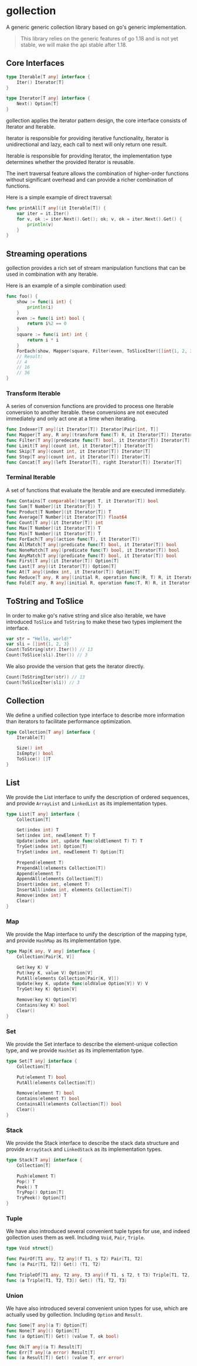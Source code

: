 # gollection

A generic generic collection library based on go's generic implementation.

> This library relies on the generic features of go 1.18 and is not yet stable, we will make the api stable after 1.18.

## Core Interfaces

```go
type Iterable[T any] interface {
	Iter() Iterator[T]
}

type Iterator[T any] interface {
	Next() Option[T]
}
```

gollection applies the iterator pattern design, the core interface consists of Iterator and Iterable.

Iterator is responsible for providing iterative functionality, Iterator is unidirectional and lazy, each call to next will only return one result.

Iterable is responsible for providing Iterator, the implementation type determines whether the provided Iterator is reusable.

The inert traversal feature allows the combination of higher-order functions without significant overhead and can provide a richer combination of functions.

Here is a simple example of direct traversal:

```go
func printAll[T any](it Iterable[T]) {
	var iter = it.Iter()
	for v, ok := iter.Next().Get(); ok; v, ok = iter.Next().Get() {
		println(v)
	}
}
```

## Streaming operations

gollection provides a rich set of stream manipulation functions that can be used in combination with any Iterable.

Here is an example of a simple combination used:

```go
func foo() {
	show := func(i int) {
		println(i)
	}
	even := func(i int) bool {
		return i%2 == 0
	}
	square := func(i int) int {
		return i * i
	}
	ForEach(show, Mapper(square, Filter(even, ToSliceIter([]int{1, 2, 3, 4, 5, 6, 7}))))
    // Result:
    // 4
    // 16
    // 36
}
```

### Transform Iterable

A series of conversion functions are provided to process one Iterable conversion to another Iterable. these conversions are not executed immediately and only act one at a time when iterating.

```go
func Indexer[T any](it Iterator[T]) Iterator[Pair[int, T]]
func Mapper[T any, R any](transform func(T) R, it Iterator[T]) Iterator[R]
func Filter[T any](predecate func(T) bool, it Iterator[T]) Iterator[T]
func Limit[T any](count int, it Iterator[T]) Iterator[T]
func Skip[T any](count int, it Iterator[T]) Iterator[T]
func Step[T any](count int, it Iterator[T]) Iterator[T]
func Concat[T any](left Iterator[T], right Iterator[T]) Iterator[T]
```

### Terminal Iterable

A set of functions that evaluate the Iterable and are executed immediately.

```go
func Contains[T comparable](target T, it Iterator[T]) bool
func Sum[T Number](it Iterator[T]) T
func Product[T Number](it Iterator[T]) T
func Average[T Number](it Iterator[T]) float64
func Count[T any](it Iterator[T]) int
func Max[T Number](it Iterator[T]) T
func Min[T Number](it Iterator[T]) T
func ForEach[T any](action func(T), it Iterator[T])
func AllMatch[T any](predicate func(T) bool, it Iterator[T]) bool
func NoneMatch[T any](predicate func(T) bool, it Iterator[T]) bool
func AnyMatch[T any](predicate func(T) bool, it Iterator[T]) bool
func First[T any](it Iterator[T]) Option[T]
func Last[T any](it Iterator[T]) Option[T]
func At[T any](index int, it Iterator[T]) Option[T]
func Reduce[T any, R any](initial R, operation func(R, T) R, it Iterator[T]) R
func Fold[T any, R any](initial R, operation func(T, R) R, it Iterator[T]) R
```

## ToString and ToSlice

In order to make go's native string and slice also iterable, we have introduced `ToSlice` and `ToString` to make these two types implement the interface.

```go
var str = "Hello, world!"
var sli = []int{1, 2, 3}
Count(ToString(str).Iter()) // 13
Count(ToSlice(sli).Iter()) // 3
```

We also provide the version that gets the iterator directly.

```go
Count(ToStringIter(str)) // 13
Count(ToSliceIter(sli)) // 3
```

## Collection

We define a unified collection type interface to describe more information than iterators to facilitate performance optimization.

```go
type Collection[T any] interface {
	Iterable[T]

	Size() int
	IsEmpty() bool
	ToSlice() []T
}
```

## List

We provide the List interface to unify the description of ordered sequences, and provide `ArrayList` and `LinkedList` as its implementation types.

```go
type List[T any] interface {
	Collection[T]

	Get(index int) T
	Set(index int, newElement T) T
	Update(index int, update func(oldElement T) T) T
	TryGet(index int) Option[T]
	TrySet(index int, newElement T) Option[T]

	Prepend(element T)
	PrependAll(elements Collection[T])
	Append(element T)
	AppendAll(elements Collection[T])
	Insert(index int, element T)
	InsertAll(index int, elements Collection[T])
	Remove(index int) T
	Clear()
}
```

### Map

We provide the Map interface to unify the description of the mapping type, and provide `HashMap` as its implementation type.

```go
type Map[K any, V any] interface {
	Collection[Pair[K, V]]

	Get(key K) V
	Put(key K, value V) Option[V]
	PutAll(elements Collection[Pair[K, V]])
	Update(key K, update func(oldValue Option[V]) V) V
	TryGet(key K) Option[V]

	Remove(key K) Option[V]
	Contains(key K) bool
	Clear()
}
```

### Set

We provide the Set interface to describe the element-unique collection type, and we provide `HashSet` as its implementation type.

```go
type Set[T any] interface {
	Collection[T]

	Put(element T) bool
	PutAll(elements Collection[T])

	Remove(element T) bool
	Contains(element T) bool
	ContainsAll(elements Collection[T]) bool
	Clear()
}
```

### Stack

We provide the Stack interface to describe the stack data structure and provide `ArrayStack` and `LinkedStack` as its implementation types.

```go
type Stack[T any] interface {
	Collection[T]

	Push(element T)
	Pop() T
	Peek() T
	TryPop() Option[T]
	TryPeek() Option[T]
}
```

### Tuple

We have also introduced several convenient tuple types for use, and indeed gollection uses them as well. Including `Void`, `Pair`, `Triple`.

```go
type Void struct{}

func PairOf[T1 any, T2 any](f T1, s T2) Pair[T1, T2]
func (a Pair[T1, T2]) Get() (T1, T2)

func TripleOf[T1 any, T2 any, T3 any](f T1, s T2, t T3) Triple[T1, T2, T3]
func (a Triple[T1, T2, T3]) Get() (T1, T2, T3)
```

### Union

We have also introduced several convenient union types for use, which are actually used by gollection. Including `Option` and `Result`.

```go
func Some[T any](a T) Option[T]
func None[T any]() Option[T]
func (a Option[T]) Get() (value T, ok bool)

func Ok[T any](a T) Result[T]
func Err[T any](a error) Result[T]
func (a Result[T]) Get() (value T, err error)
```